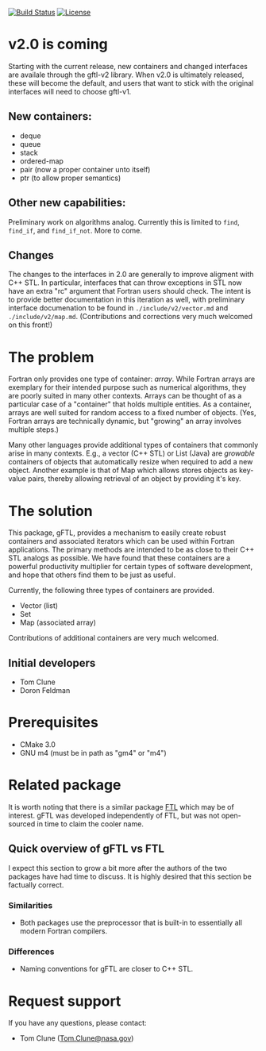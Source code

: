 [![Build Status](https://travis-ci.com/Goddard-Fortran-Ecosystem/gFTL.svg?branch=master)](https://travis-ci.com/Goddard-Fortran-Ecosystem/gFTL)
[![License](https://img.shields.io/badge/License-Apache%202.0-blue.svg)](https://opensource.org/licenses/Apache-2.0)

# v2.0 is coming

Starting with the current release, new containers and changed
interfaces are availale through the gftl-v2 library.  When v2.0 is
ultimately released, these will become the default, and users that
want to stick with the original interfaces will need to choose
gftl-v1.

## New containers:

* deque
* queue
* stack
* ordered-map
* pair (now a proper container unto itself)
* ptr (to allow proper semantics)

## Other new capabilities:

Preliminary work on algorithms analog.  Currently this is limited
to `find`, `find_if`, and `find_if_not`.  More to come.

## Changes

The changes to the interfaces in 2.0 are generally to improve aligment
with C++ STL.  In particular, interfaces that can throw exceptions in
STL now have an extra "rc" argument that Fortran users should check.
The intent is to provide better documentation in this iteration as
well, with preliminary interface documenation to be found in
`./include/v2/vector.md` and `./include/v2/map.md`.  (Contributions
and corrections very much welcomed on this front!)




# The problem

Fortran only provides one type of container: *array*.  While Fortran
arrays are exemplary for their intended purpose such as numerical
algorithms, they are poorly suited in many other contexts.  Arrays
can be thought of as a particular case of a "container" that holds
multiple entities.  As a container, arrays are well suited for random
access to a fixed number of objects.  (Yes, Fortran arrays are
technically dynamic, but "growing" an array involves multiple steps.)


Many other languages provide additional types of containers that
commonly arise in many contexts.  E.g., a vector (C++ STL) or List
(Java) are _growable_ containers of objects that automatically resize
when required to add a new object.  Another example is that of Map
which allows stores objects as key-value pairs, thereby allowing
retrieval of an object by providing it's key.


# The solution

This package, gFTL, provides a mechanism to easily create robust
containers and associated iterators which can be used within Fortran
applications.  The primary methods are intended to be as close to
their C++ STL analogs as possible.  We have found that these
containers are a powerful productivity multiplier for certain types of
software development, and hope that others find them to be just as useful.

Currently, the following three types of containers are provided.
* Vector (list)
* Set
* Map  (associated array)

Contributions of additional containers are very much welcomed.

## Initial developers

* Tom Clune
* Doron Feldman

# Prerequisites

* CMake 3.0
* GNU m4 (must be in path as "gm4" or "m4")

# Related package

It is worth noting that there is a similar package
[FTL](https://github.com/robertrueger/ftl) which may be of interest.
gFTL was developed independently of FTL, but was not open-sourced in
time to claim the cooler name.


## Quick overview of gFTL vs FTL

I expect this section to grow a bit more after the authors of the two
packages have had time to discuss.  It is highly desired that this
section be factually correct.

### Similarities

* Both packages use the preprocessor that is built-in to essentially
  all modern Fortran compilers.

### Differences

* Naming conventions for gFTL are  closer to C++ STL.



# Request support

If you have any questions, please contact:

* Tom Clune  (Tom.Clune@nasa.gov)


